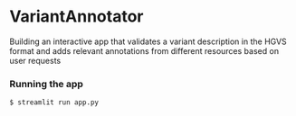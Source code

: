 # VariantAnnotator
Building an interactive app that validates a variant description in the HGVS format and adds relevant annotations from different resources based on user requests

### Running the app
```bash
$ streamlit run app.py
```

